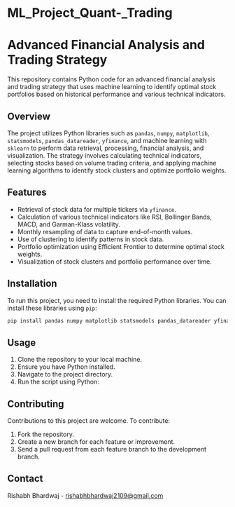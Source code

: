 # ML_Project_Quant-_Trading

# Advanced Financial Analysis and Trading Strategy

This repository contains Python code for an advanced financial analysis and trading strategy that uses machine learning to identify optimal stock portfolios based on historical performance and various technical indicators.

## Overview

The project utilizes Python libraries such as `pandas`, `numpy`, `matplotlib`, `statsmodels`, `pandas_datareader`, `yfinance`, and machine learning with `sklearn` to perform data retrieval, processing, financial analysis, and visualization. The strategy involves calculating technical indicators, selecting stocks based on volume trading criteria, and applying machine learning algorithms to identify stock clusters and optimize portfolio weights.

## Features

- Retrieval of stock data for multiple tickers via `yfinance`.
- Calculation of various technical indicators like RSI, Bollinger Bands, MACD, and Garman-Klass volatility.
- Monthly resampling of data to capture end-of-month values.
- Use of clustering to identify patterns in stock data.
- Portfolio optimization using Efficient Frontier to determine optimal stock weights.
- Visualization of stock clusters and portfolio performance over time.

## Installation

To run this project, you need to install the required Python libraries. You can install these libraries using `pip`:

```bash
pip install pandas numpy matplotlib statsmodels pandas_datareader yfinance sklearn pandas_ta pypfopt
```

## Usage

1. Clone the repository to your local machine.
2. Ensure you have Python installed.
3. Navigate to the project directory.
4. Run the script using Python:


## Contributing

Contributions to this project are welcome. To contribute:

1. Fork the repository.
2. Create a new branch for each feature or improvement.
3. Send a pull request from each feature branch to the development branch.


## Contact

Rishabh Bhardwaj - rishabhbhardwaj2109@gmail.com
```
